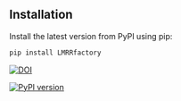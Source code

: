 ## Installation

Install the latest version from PyPI using pip:

```bash
pip install LMRRfactory
```

[![DOI](https://zenodo.org/badge/860023683.svg)](https://doi.org/10.5281/zenodo.14649194)

[![PyPI version](https://badge.fury.io/py/LMRRfactory.svg)](https://pypi.org/project/LMRRfactory/)
